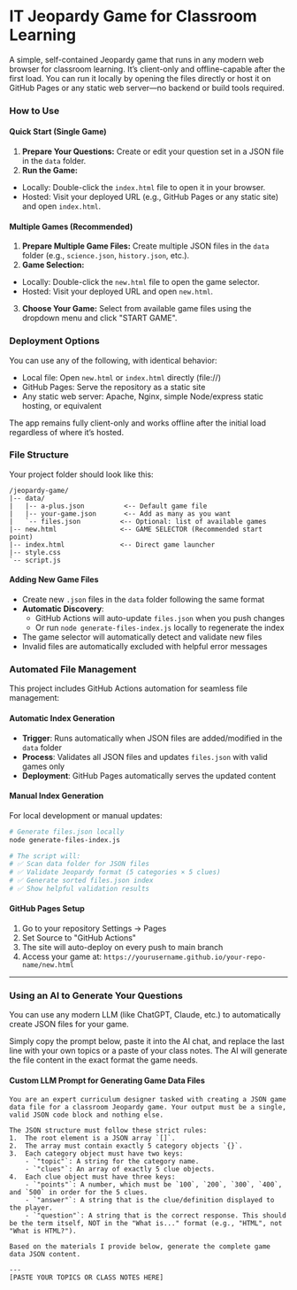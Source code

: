 # IT Jeopardy Game for Classroom Learning

A simple, self-contained Jeopardy game that runs in any modern web browser for classroom learning. It’s client-only and offline-capable after the first load. You can run it locally by opening the files directly or host it on GitHub Pages or any static web server—no backend or build tools required.

### How to Use

#### Quick Start (Single Game)
1.  **Prepare Your Questions:** Create or edit your question set in a JSON file in the `data` folder.
2.  **Run the Game:**
  - Locally: Double-click the `index.html` file to open it in your browser.
  - Hosted: Visit your deployed URL (e.g., GitHub Pages or any static site) and open `index.html`.

#### Multiple Games (Recommended)
1.  **Prepare Multiple Game Files:** Create multiple JSON files in the `data` folder (e.g., `science.json`, `history.json`, etc.).
2.  **Game Selection:**
  - Locally: Double-click the `new.html` file to open the game selector.
  - Hosted: Visit your deployed URL and open `new.html`.
3.  **Choose Your Game:** Select from available game files using the dropdown menu and click "START GAME".

### Deployment Options

You can use any of the following, with identical behavior:

- Local file: Open `new.html` or `index.html` directly (file://)
- GitHub Pages: Serve the repository as a static site
- Any static web server: Apache, Nginx, simple Node/express static hosting, or equivalent

The app remains fully client-only and works offline after the initial load regardless of where it’s hosted.

### File Structure

Your project folder should look like this:

```
/jeopardy-game/
|-- data/
|   |-- a-plus.json          <-- Default game file
|   |-- your-game.json       <-- Add as many as you want
|   `-- files.json          <-- Optional: list of available games
|-- new.html                <-- GAME SELECTOR (Recommended start point)
|-- index.html              <-- Direct game launcher
|-- style.css
`-- script.js
```

#### Adding New Game Files
- Create new `.json` files in the `data` folder following the same format
- **Automatic Discovery**: 
  - GitHub Actions will auto-update `files.json` when you push changes
  - Or run `node generate-files-index.js` locally to regenerate the index
- The game selector will automatically detect and validate new files
- Invalid files are automatically excluded with helpful error messages

### Automated File Management

This project includes GitHub Actions automation for seamless file management:

#### Automatic Index Generation
- **Trigger**: Runs automatically when JSON files are added/modified in the `data` folder
- **Process**: Validates all JSON files and updates `files.json` with valid games only
- **Deployment**: GitHub Pages automatically serves the updated content

#### Manual Index Generation
For local development or manual updates:
```bash
# Generate files.json locally
node generate-files-index.js

# The script will:
# ✅ Scan data folder for JSON files
# ✅ Validate Jeopardy format (5 categories × 5 clues)
# ✅ Generate sorted files.json index
# ✅ Show helpful validation results
```

#### GitHub Pages Setup
1. Go to your repository Settings → Pages
2. Set Source to "GitHub Actions"
3. The site will auto-deploy on every push to main branch
4. Access your game at: `https://yourusername.github.io/your-repo-name/new.html`

---

### Using an AI to Generate Your Questions

You can use any modern LLM (like ChatGPT, Claude, etc.) to automatically create JSON files for your game.

Simply copy the prompt below, paste it into the AI chat, and replace the last line with your own topics or a paste of your class notes. The AI will generate the file content in the exact format the game needs.

#### Custom LLM Prompt for Generating Game Data Files

```
You are an expert curriculum designer tasked with creating a JSON game data file for a classroom Jeopardy game. Your output must be a single, valid JSON code block and nothing else.

The JSON structure must follow these strict rules:
1.  The root element is a JSON array `[]`.
2.  The array must contain exactly 5 category objects `{}`.
3.  Each category object must have two keys:
    - `"topic"`: A string for the category name.
    - `"clues"`: An array of exactly 5 clue objects.
4.  Each clue object must have three keys:
    - `"points"`: A number, which must be `100`, `200`, `300`, `400`, and `500` in order for the 5 clues.
    - `"answer"`: A string that is the clue/definition displayed to the player.
    - `"question"`: A string that is the correct response. This should be the term itself, NOT in the "What is..." format (e.g., "HTML", not "What is HTML?").

Based on the materials I provide below, generate the complete game data JSON content.

---
[PASTE YOUR TOPICS OR CLASS NOTES HERE]
